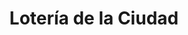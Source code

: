 ---
title: "Lotería de la Ciudad"
url: /ciudad-autonoma-de-buenos-aires/loteria-de-la-ciudad-ciudad-de-la-paz/
shop: Lotterie
---